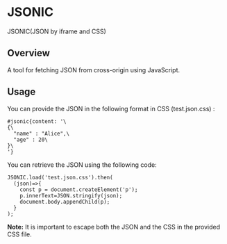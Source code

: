 # JSONIC
JSONIC(JSON by iframe and CSS)

## Overview
A tool for fetching JSON from cross-origin using JavaScript.

## Usage
You can provide the JSON in the following format in CSS (test.json.css) :

```
#jsonic{content: '\
{\
  "name" : "Alice",\
  "age" : 20\
}\
'}
```

You can retrieve the JSON using the following code:

```
JSONIC.load('test.json.css').then(
  (json)=>{
    const p = document.createElement('p');
    p.innerText=JSON.stringify(json);
    document.body.appendChild(p);
  }
);
```

**Note:** It is important to escape both the JSON and the CSS in the provided CSS file.
